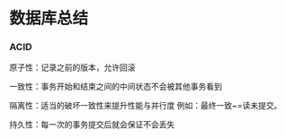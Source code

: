 # 数据库总结

### ACID

原子性：记录之前的版本，允许回滚

一致性：事务开始和结束之间的中间状态不会被其他事务看到

隔离性：适当的破坏一致性来提升性能与并行度 例如：最终一致~=读未提交。

持久性：每一次的事务提交后就会保证不会丢失